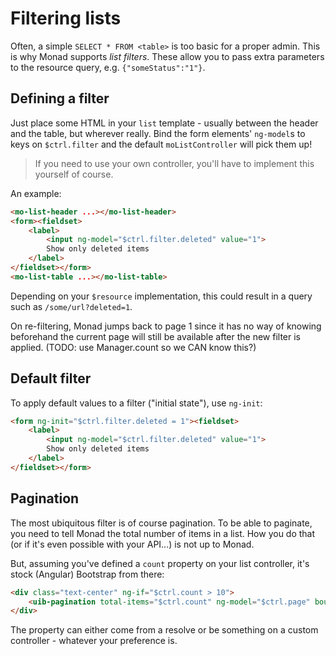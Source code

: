 # Filtering lists
Often, a simple `SELECT * FROM <table>` is too basic for a proper admin. This is
why Monad supports _list filters_. These allow you to pass extra parameters to
the resource query, e.g. `{"someStatus":"1"}`.

## Defining a filter
Just place some HTML in your `list` template - usually between the header and
the table, but wherever really. Bind the form elements' `ng-model`s to keys
on `$ctrl.filter` and the default `moListController` will pick them up!

> If you need to use your own controller, you'll have to implement this yourself
> of course.

An example:

```html
<mo-list-header ...></mo-list-header>
<form><fieldset>
    <label>
        <input ng-model="$ctrl.filter.deleted" value="1">
        Show only deleted items
    </label>
</fieldset></form>
<mo-list-table ...></mo-list-table>
```

Depending on your `$resource` implementation, this could result in a query such
as `/some/url?deleted=1`.

On re-filtering, Monad jumps back to page 1 since it has no way of knowing
beforehand the current page will still be available after the new filter is
applied. (TODO: use Manager.count so we CAN know this?)

## Default filter
To apply default values to a filter ("initial state"), use `ng-init`:

```html
<form ng-init="$ctrl.filter.deleted = 1"><fieldset>
    <label>
        <input ng-model="$ctrl.filter.deleted" value="1">
        Show only deleted items
    </label>
</fieldset></form>
```

## Pagination
The most ubiquitous filter is of course pagination. To be able to paginate, you
need to tell Monad the total number of items in a list. How you do that (or if
it's even possible with your API...) is not up to Monad.

But, assuming you've defined a `count` property on your list controller, it's
stock (Angular) Bootstrap from there:

```html
<div class="text-center" ng-if="$ctrl.count > 10">
    <uib-pagination total-items="$ctrl.count" ng-model="$ctrl.page" boundary-links="true" max-size="10"></uib-pagination>
</div>
```

The property can either come from a resolve or be something on a custom
controller - whatever your preference is.

